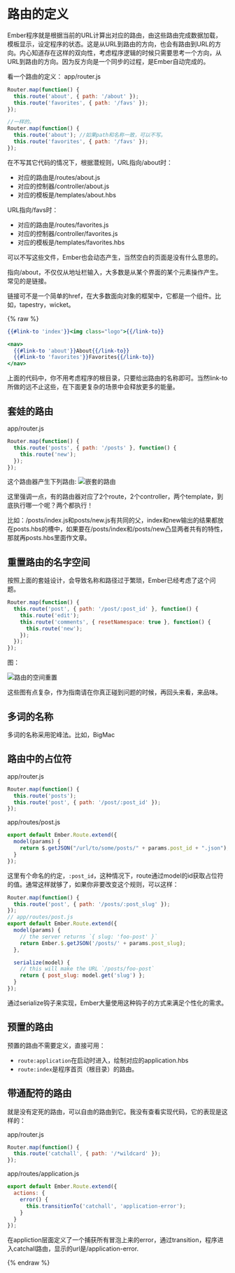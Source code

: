 # 路由的定义

Ember程序就是根据当前的URL计算出对应的路由，由这些路由完成数据加载，模板显示，设定程序的状态。这是从URL到路由的方向，也会有路由到URL的方向。内心知道存在这样的双向性，考虑程序逻辑的时候只需要思考一个方向，从URL到路由的方向。因为反方向是一个同步的过程，是Ember自动完成的。

看一个路由的定义：
app/router.js
```javascript
Router.map(function() {
  this.route('about', { path: '/about' });
  this.route('favorites', { path: '/favs' });
});

//一样的。
Router.map(function() {
  this.route('about'); //如果path和名称一致，可以不写。
  this.route('favorites', { path: '/favs' });
});

```

在不写其它代码的情况下，根据潜规则，URL指向/about时：

* 对应的路由是/routes/about.js
* 对应的控制器/controller/about.js
* 对应的模板是/templates/about.hbs

URL指向/favs时：

* 对应的路由是/routes/favorites.js
* 对应的控制器/controller/favorites.js
* 对应的模板是/templates/favorites.hbs

可以不写这些文件，Ember也会动态产生，当然空白的页面是没有什么意思的。

指向/about，不仅仅从地址栏输入，大多数是从某个界面的某个元素操作产生。常见的是链接。

链接可不是一个简单的href，在大多数面向对象的框架中，它都是一个组件。比如，tapestry，wicket。

{% raw %}
```handlebars
{{#link-to 'index'}}<img class="logo">{{/link-to}}

<nav>
  {{#link-to 'about'}}About{{/link-to}}
  {{#link-to 'favorites'}}Favorites{{/link-to}}
</nav>
```

上面的代码中，你不用考虑程序的根目录，只要给出路由的名称即可。当然link-to所做的远不止这些，在下面更复杂的场景中会释放更多的能量。

## 套娃的路由

app/router.js
```javascript
Router.map(function() {
  this.route('posts', { path: '/posts' }, function() {
    this.route('new');
  });
});
```
这个路由器产生下列路由:
![嵌套的路由][nested-route]

这里强调一点，有的路由器对应了2个route，2个controller，两个template，到底执行哪一个呢？两个都执行！

比如：/posts/index.js和posts/new.js有共同的父，index和new输出的结果都放在posts.hbs的槽中，如果要在/posts/index和/posts/new凸显两者共有的特性，那就再posts.hbs里面作文章。

## 重置路由的名字空间
按照上面的套娃设计，会导致名称和路径过于繁琐，Ember已经考虑了这个问题。
```javascript
Router.map(function() {
  this.route('post', { path: '/post/:post_id' }, function() {
    this.route('edit');
    this.route('comments', { resetNamespace: true }, function() {
      this.route('new');
    });
  });
});
```

图：

![路由的空间重置][route-name-reset]

这些图有点复杂，作为指南请在你真正碰到问题的时候，再回头来看，来品味。

## 多词的名称
多词的名称采用驼峰法。比如，BigMac

## 路由中的占位符
app/router.js
```javascript
Router.map(function() {
  this.route('posts');
  this.route('post', { path: '/post/:post_id' });
});
```

app/routes/post.js
```javascript
export default Ember.Route.extend({
  model(params) {
    return $.getJSON("/url/to/some/posts/" + params.post_id + ".json");
  }
});
```
这里有个命名的约定，```:post_id```，这种情况下，route通过model的id获取占位符的值。通常这样就够了，如果你非要改变这个规则，可以这样：
```javascript
Router.map(function() {
  this.route('post', { path: '/posts/:post_slug' });
});
// app/routes/post.js
export default Ember.Route.extend({
  model(params) {
    // the server returns `{ slug: 'foo-post' }`
    return Ember.$.getJSON('/posts/' + params.post_slug);
  },

  serialize(model) {
    // this will make the URL `/posts/foo-post`
    return { post_slug: model.get('slug') };
  }
});

```
通过serialize钩子来实现，Ember大量使用这种钩子的方式来满足个性化的需求。

## 预置的路由

预置的路由不需要定义，直接可用：

* ```route:application```在启动时进入，绘制对应的application.hbs
* ```route:index```是程序首页（根目录）的路由。

## 带通配符的路由

就是没有定死的路由，可以自由的路由到它。我没有查看实现代码，它的表现是这样的：

app/router.js
```javascript
Router.map(function() {
  this.route('catchall', { path: '/*wildcard' });
});
```

app/routes/application.js
```javascript
export default Ember.Route.extend({
  actions: {
    error() {
      this.transitionTo('catchall', 'application-error');
    }
  }
});
```

在appliction层面定义了一个捕获所有冒泡上来的error，通过transition，程序进入catchall路由，显示的url是/application-error.


{% endraw %}

[nested-route]:{{book.imgbase}}/nested_route.png "嵌套的路由"
[route-name-reset]:{{book.imgbase}}/route_name_reset.png "路由的空间重置"
